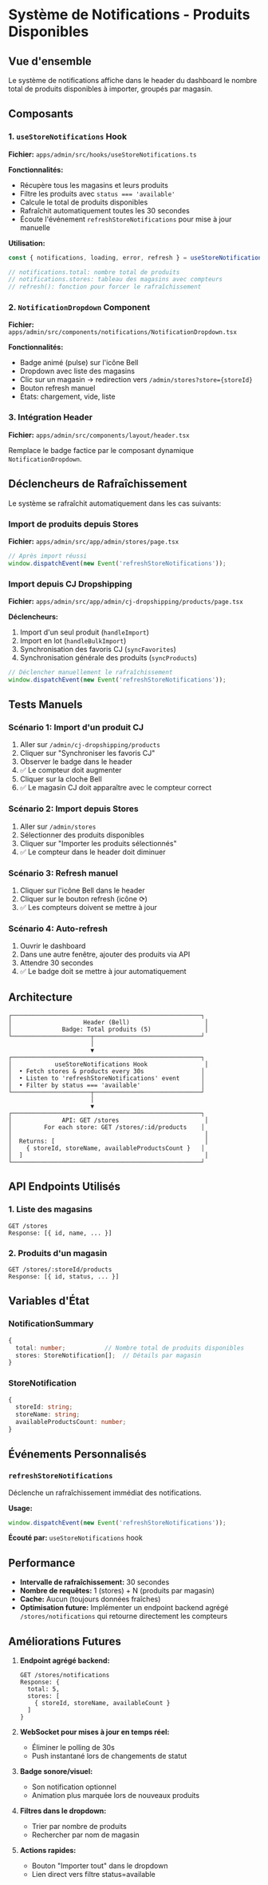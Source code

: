 # Système de Notifications - Produits Disponibles

## Vue d'ensemble

Le système de notifications affiche dans le header du dashboard le nombre total de produits disponibles à importer, groupés par magasin.

## Composants

### 1. `useStoreNotifications` Hook
**Fichier:** `apps/admin/src/hooks/useStoreNotifications.ts`

**Fonctionnalités:**
- Récupère tous les magasins et leurs produits
- Filtre les produits avec `status === 'available'`
- Calcule le total de produits disponibles
- Rafraîchit automatiquement toutes les 30 secondes
- Écoute l'événement `refreshStoreNotifications` pour mise à jour manuelle

**Utilisation:**
```typescript
const { notifications, loading, error, refresh } = useStoreNotifications();

// notifications.total: nombre total de produits
// notifications.stores: tableau des magasins avec compteurs
// refresh(): fonction pour forcer le rafraîchissement
```

### 2. `NotificationDropdown` Component
**Fichier:** `apps/admin/src/components/notifications/NotificationDropdown.tsx`

**Fonctionnalités:**
- Badge animé (pulse) sur l'icône Bell
- Dropdown avec liste des magasins
- Clic sur un magasin → redirection vers `/admin/stores?store={storeId}`
- Bouton refresh manuel
- États: chargement, vide, liste

### 3. Intégration Header
**Fichier:** `apps/admin/src/components/layout/header.tsx`

Remplace le badge factice par le composant dynamique `NotificationDropdown`.

## Déclencheurs de Rafraîchissement

Le système se rafraîchit automatiquement dans les cas suivants:

### Import de produits depuis Stores
**Fichier:** `apps/admin/src/app/admin/stores/page.tsx`
```typescript
// Après import réussi
window.dispatchEvent(new Event('refreshStoreNotifications'));
```

### Import depuis CJ Dropshipping
**Fichier:** `apps/admin/src/app/admin/cj-dropshipping/products/page.tsx`

**Déclencheurs:**
1. Import d'un seul produit (`handleImport`)
2. Import en lot (`handleBulkImport`)
3. Synchronisation des favoris CJ (`syncFavorites`)
4. Synchronisation générale des produits (`syncProducts`)

```typescript
// Déclencher manuellement le rafraîchissement
window.dispatchEvent(new Event('refreshStoreNotifications'));
```

## Tests Manuels

### Scénario 1: Import d'un produit CJ
1. Aller sur `/admin/cj-dropshipping/products`
2. Cliquer sur "Synchroniser les favoris CJ"
3. Observer le badge dans le header
4. ✅ Le compteur doit augmenter
5. Cliquer sur la cloche Bell
6. ✅ Le magasin CJ doit apparaître avec le compteur correct

### Scénario 2: Import depuis Stores
1. Aller sur `/admin/stores`
2. Sélectionner des produits disponibles
3. Cliquer sur "Importer les produits sélectionnés"
4. ✅ Le compteur dans le header doit diminuer

### Scénario 3: Refresh manuel
1. Cliquer sur l'icône Bell dans le header
2. Cliquer sur le bouton refresh (icône ⟳)
3. ✅ Les compteurs doivent se mettre à jour

### Scénario 4: Auto-refresh
1. Ouvrir le dashboard
2. Dans une autre fenêtre, ajouter des produits via API
3. Attendre 30 secondes
4. ✅ Le badge doit se mettre à jour automatiquement

## Architecture

```
┌─────────────────────────────────────────────────────┐
│                    Header (Bell)                     │
│              Badge: Total produits (5)               │
└──────────────────────┬──────────────────────────────┘
                       │
                       ▼
┌─────────────────────────────────────────────────────┐
│            useStoreNotifications Hook                │
│  • Fetch stores & products every 30s                │
│  • Listen to 'refreshStoreNotifications' event      │
│  • Filter by status === 'available'                 │
└──────────────────────┬──────────────────────────────┘
                       │
                       ▼
┌─────────────────────────────────────────────────────┐
│              API: GET /stores                        │
│         For each store: GET /stores/:id/products    │
│                                                      │
│  Returns: [                                          │
│    { storeId, storeName, availableProductsCount }   │
│  ]                                                   │
└─────────────────────────────────────────────────────┘
```

## API Endpoints Utilisés

### 1. Liste des magasins
```
GET /stores
Response: [{ id, name, ... }]
```

### 2. Produits d'un magasin
```
GET /stores/:storeId/products
Response: [{ id, status, ... }]
```

## Variables d'État

### NotificationSummary
```typescript
{
  total: number;           // Nombre total de produits disponibles
  stores: StoreNotification[];  // Détails par magasin
}
```

### StoreNotification
```typescript
{
  storeId: string;
  storeName: string;
  availableProductsCount: number;
}
```

## Événements Personnalisés

### `refreshStoreNotifications`
Déclenche un rafraîchissement immédiat des notifications.

**Usage:**
```typescript
window.dispatchEvent(new Event('refreshStoreNotifications'));
```

**Écouté par:** `useStoreNotifications` hook

## Performance

- **Intervalle de rafraîchissement:** 30 secondes
- **Nombre de requêtes:** 1 (stores) + N (produits par magasin)
- **Cache:** Aucun (toujours données fraîches)
- **Optimisation future:** Implémenter un endpoint backend agrégé `/stores/notifications` qui retourne directement les compteurs

## Améliorations Futures

1. **Endpoint agrégé backend:**
   ```
   GET /stores/notifications
   Response: {
     total: 5,
     stores: [
       { storeId, storeName, availableCount }
     ]
   }
   ```

2. **WebSocket pour mises à jour en temps réel:**
   - Éliminer le polling de 30s
   - Push instantané lors de changements de statut

3. **Badge sonore/visuel:**
   - Son notification optionnel
   - Animation plus marquée lors de nouveaux produits

4. **Filtres dans le dropdown:**
   - Trier par nombre de produits
   - Rechercher par nom de magasin

5. **Actions rapides:**
   - Bouton "Importer tout" dans le dropdown
   - Lien direct vers filtre status=available
